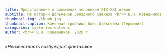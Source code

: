 ```yaml
---
title: Представления о дольменах человеком ХIХ-ХХI веков
subtitle: Из истории дольменов Западного Кавказа <br>© В.Н. Ковешников
thumbnail-img: /thumb.jpg
thumbnail-caption: Каменная гробница близ Штёкгейма (Германия)
categories: mysteries-dolmens
author: <br>© В.Н. Ковешников, 2020 г.
---
```

_«Неизвестность возбуждает фантазию»_
